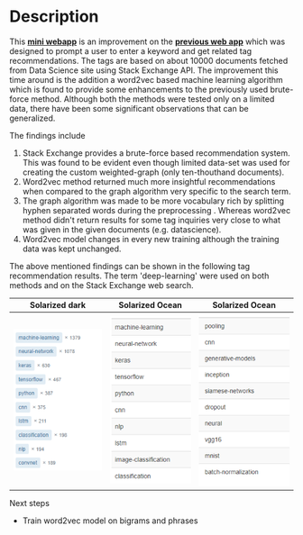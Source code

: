 # Description

This **[mini webapp](https://tag-recommend.herokuapp.com/)** is an improvement on the **[previous web app](https://stack-exchange-tag-search.herokuapp.com/search)** which was designed to prompt a user to enter a keyword and get related tag recommendations. The tags are based on about 10000 documents fetched from Data Science site using Stack Exchange API. The improvement this time around is the addition a word2vec based machine learning algorithm which is found to provide some enhancements to the previously used brute-force method. Although both the methods were tested only on a limited data, there have been some significant observations that can be generalized.

The findings include 
1. Stack Exchange provides a brute-force based recommendation system. This was found to be evident even though limited data-set was used for creating the custom weighted-graph (only ten-thouthand documents).
2. Word2vec method returned much more insightful recommendations when compared to the graph algorithm very specific to the search term.
3. The graph algorithm was made to be more vocabulary rich by splitting hyphen separated words during the preprocessing . Whereas word2vec method didn't return results for some tag inquiries very close to what was given in the given documents (e.g. datascience).
4. Word2vec model changes in every new training although the training data was kept unchanged.

The above mentioned findings can be shown in the following tag recommendation results. The term 'deep-learning' were used on both methods and on the Stack Exchange web search.

Solarized dark             |  Solarized Ocean             |  Solarized Ocean
:-------------------------:|:-------------------------:|:-------------------------:
![](https://github.com/nttek/urekaDataScience/blob/master/stack-exchange-tag-recommend-word2vec/ipynb/Data/stack-exchange.png)  |  ![](https://github.com/nttek/urekaDataScience/blob/master/stack-exchange-tag-recommend-word2vec/ipynb/Data/graph2.png)  |  ![](https://github.com/nttek/urekaDataScience/blob/master/stack-exchange-tag-recommend-word2vec/ipynb/Data/word2vec2.png)


Next steps
* Train word2vec model on bigrams and phrases

